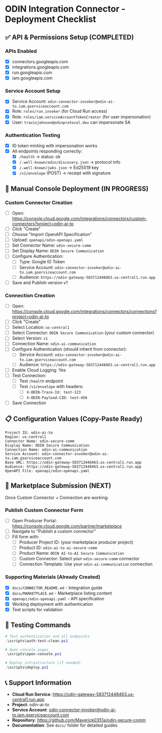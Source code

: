 # ODIN Integration Connector - Deployment Checklist

## ✅ API & Permissions Setup (COMPLETED)

### APIs Enabled
- [x] connectors.googleapis.com
- [x] integrations.googleapis.com  
- [x] run.googleapis.com
- [x] iam.googleapis.com

### Service Account Setup
- [x] Service Account: `odin-connector-invoker@odin-ai-to.iam.gserviceaccount.com`
- [x] Role: `roles/run.invoker` (for Cloud Run access)
- [x] Role: `roles/iam.serviceAccountTokenCreator` (for user impersonation)
- [x] User: `travisjohnson@odinprotocol.dev` can impersonate SA

### Authentication Testing
- [x] ID token minting with impersonation works
- [x] All endpoints responding correctly:
  - [x] `/health` → status: ok
  - [x] `/.well-known/odin/discovery.json` → protocol info
  - [x] `/.well-known/jwks.json` → Ed25519 key
  - [x] `/v1/envelope` (POST) → receipt with signature

## 🚧 Manual Console Deployment (IN PROGRESS)

### Custom Connector Creation
- [ ] Open: https://console.cloud.google.com/integrations/connectors/custom-connectors?project=odin-ai-to
- [ ] Click "Create" 
- [ ] Choose "Import OpenAPI Specification"
- [ ] Upload: `openapi/odin-openapi.yaml`
- [ ] Set Connector Name: `odin-secure-comm`
- [ ] Set Display Name: `ODIN Secure Communication`
- [ ] Configure Authentication:
  - [ ] Type: Google ID Token
  - [ ] Service Account: `odin-connector-invoker@odin-ai-to.iam.gserviceaccount.com`
  - [ ] Audience: `https://odin-gateway-583712448463.us-central1.run.app`
- [ ] Save and Publish version v1

### Connection Creation  
- [ ] Open: https://console.cloud.google.com/integrations/connectors/connections?project=odin-ai-to
- [ ] Click "Create"
- [ ] Select Location: `us-central1`
- [ ] Select Connector: `ODIN Secure Communication` (your custom connector)
- [ ] Select Version: `v1`
- [ ] Connection Name: `odin-ai-communication`
- [ ] Configure Authentication (should inherit from connector):
  - [ ] Service Account: `odin-connector-invoker@odin-ai-to.iam.gserviceaccount.com`
  - [ ] Audience: `https://odin-gateway-583712448463.us-central1.run.app`
- [ ] Enable Cloud Logging: Yes
- [ ] Test Connection:
  - [ ] Test `/health` endpoint
  - [ ] Test `/v1/envelope` with headers:
    - [ ] `X-ODIN-Trace-Id: test-123`
    - [ ] `X-ODIN-Payload-CID: test-456`
- [ ] Save Connection

## 📋 Configuration Values (Copy-Paste Ready)

```
Project ID: odin-ai-to
Region: us-central1
Connector Name: odin-secure-comm
Display Name: ODIN Secure Communication
Connection Name: odin-ai-communication
Service Account: odin-connector-invoker@odin-ai-to.iam.gserviceaccount.com
Base URL: https://odin-gateway-583712448463.us-central1.run.app
Audience: https://odin-gateway-583712448463.us-central1.run.app
OpenAPI File: openapi/odin-openapi.yaml
```

## 🎯 Marketplace Submission (NEXT)

Once Custom Connector + Connection are working:

### Publish Custom Connector Form
- [ ] Open Producer Portal: https://console.cloud.google.com/partner/marketplace
- [ ] Navigate to "Publish a custom connector"
- [ ] Fill form with:
  - [ ] Producer Project ID: (your marketplace producer project)
  - [ ] Product ID: `odin-ai-to-ai-secure-comm`
  - [ ] Product Name: `ODIN AI-to-AI Secure Communication`
  - [ ] Custom Connector: Select your `odin-secure-comm` connector
  - [ ] Connection Template: Use your `odin-ai-communication` connection

### Supporting Materials (Already Created)
- [x] `docs/CONNECTOR_README.md` - Integration guide
- [x] `docs/MARKETPLACE.md` - Marketplace listing content  
- [x] `openapi/odin-openapi.yaml` - API specification
- [x] Working deployment with authentication
- [x] Test scripts for validation

## 🧪 Testing Commands

```powershell
# Test authentication and all endpoints
.\scripts\auth-test-clean.ps1

# Open console pages
.\scripts\open-console.ps1

# Deploy infrastructure (if needed)
.\scripts\deploy.ps1
```

## 📞 Support Information

- **Cloud Run Service**: https://odin-gateway-583712448463.us-central1.run.app
- **Project**: odin-ai-to
- **Service Account**: odin-connector-invoker@odin-ai-to.iam.gserviceaccount.com
- **Repository**: https://github.com/Maverick0351a/odin-secure-comm
- **Documentation**: See `docs/` folder for detailed guides
